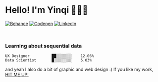 <h1> Hello! I'm Yinqi 👩🏻‍🎨 </h1>

[![Behance](https://img.shields.io/badge/-yinqi-blue?style=for-the-badge&logo=behance&logoColor=white)](https://www.behance.net/yinqihuang)
[![Codepen](https://img.shields.io/badge/yinqi-000000?style=for-the-badge&logo=codepen&logoColor=white)](https://codepen.io/yinqihuang)
[![Linkedin](https://img.shields.io/badge/yinqi-0077B5?style=for-the-badge&logo=linkedin&logoColor=white)](https://www.linkedin.com/in/yinqi-huang/)

</br>

<h3> Learning about sequential data </h3>

```text
UX Designer          ██░░░░░░░    12.06%
Data Scientist       █░░░░░░░░    5.03%
```

and yeah I also do a bit of graphic and web design :) If you like my work, <a href="mailto:spencer.huang@mail.utoronto.ca">HIT ME UP!
